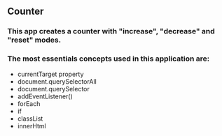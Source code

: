 ## Counter
### This app creates a counter with "increase", "decrease" and "reset" modes.
### The most essentials concepts used in this application are:
* currentTarget property
* document.querySelectorAll
* document.querySelector
* addEventListener()
* forEach
* if
* classList
* innerHtml

